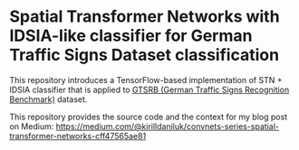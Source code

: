 # Spatial Transformer Networks with IDSIA-like classifier for German Traffic Signs Dataset classification

This repository introduces a TensorFlow-based implementation of STN + IDSIA classifier that is applied to [GTSRB (German Traffic Signs Recognition Benchmark)](http://benchmark.ini.rub.de/) dataset.

This repository provides the source code and the context for my blog post on Medium:
https://medium.com/@kirilldaniluk/convnets-series-spatial-transformer-networks-cff47565ae81

